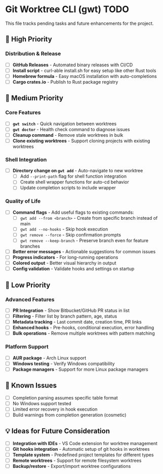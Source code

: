 # Git Worktree CLI (gwt) TODO

This file tracks pending tasks and future enhancements for the project.

## 🎯 High Priority

### Distribution & Release
- [ ] **GitHub Releases** - Automated binary releases with CI/CD
- [ ] **Install script** - curl-able install.sh for easy setup like other Rust tools
- [ ] **Homebrew formula** - Easy macOS installation with auto-completions
- [ ] **Cargo crates.io** - Publish to Rust package registry

## 🔧 Medium Priority  

### Core Features
- [ ] **`gwt switch`** - Quick navigation between worktrees
- [ ] **`gwt doctor`** - Health check command to diagnose issues
- [ ] **Cleanup command** - Remove stale worktrees in bulk
- [ ] **Clone existing worktrees** - Support cloning projects with existing worktrees

### Shell Integration
- [ ] **Directory change on `gwt add`** - Auto-navigate to new worktree
  - [ ] Add `--print-path` flag for shell function integration
  - [ ] Create shell wrapper functions for auto-cd behavior
  - [ ] Update completion scripts to include wrapper

### Quality of Life
- [ ] **Command flags** - Add useful flags to existing commands:
  - [ ] `gwt add --from <branch>` - Create from specific branch instead of main
  - [ ] `gwt add --no-hooks` - Skip hook execution
  - [ ] `gwt remove --force` - Skip confirmation prompts
  - [ ] `gwt remove --keep-branch` - Preserve branch even for feature branches
- [ ] **Better error messages** - Actionable suggestions for common issues
- [ ] **Progress indicators** - For long-running operations
- [ ] **Colored output** - Better visual hierarchy in output
- [ ] **Config validation** - Validate hooks and settings on startup

## 🚀 Low Priority

### Advanced Features
- [ ] **PR Integration** - Show Bitbucket/GitHub PR status in list
- [ ] **Filtering** - Filter list by branch pattern, age, status
- [ ] **Metadata tracking** - Last commit date, creation time, PR links
- [ ] **Enhanced hooks** - Pre-hooks, conditional execution, error handling
- [ ] **Bulk operations** - Remove multiple worktrees with pattern matching

### Platform Support
- [ ] **AUR package** - Arch Linux support
- [ ] **Windows testing** - Verify Windows compatibility
- [ ] **Package managers** - Support for more Linux package managers

## 🐛 Known Issues

- [ ] Completion parsing assumes specific table format
- [ ] No Windows support tested
- [ ] Limited error recovery in hook execution
- [ ] Build warnings from completion generation (cosmetic)

## 💡 Ideas for Future Consideration

- [ ] **Integration with IDEs** - VS Code extension for worktree management
- [ ] **Git hooks integration** - Automatic setup of git hooks in worktrees
- [ ] **Template system** - Predefined project templates for different types
- [ ] **Remote worktrees** - Support for remote filesystem worktrees
- [ ] **Backup/restore** - Export/import worktree configurations